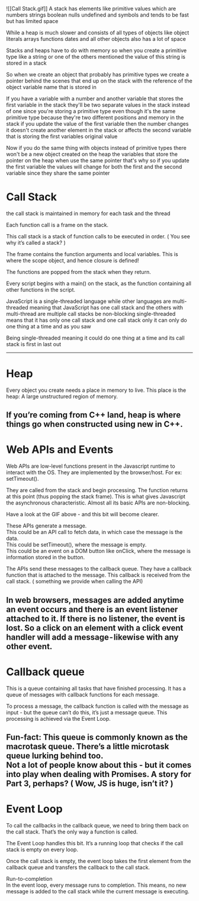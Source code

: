![[Call Stack.gif]]
A stack has elements like primitive values which are numbers strings boolean nulls undefined and symbols and tends to be fast but has limited space  
  
While a heap is much slower and consists of all types of objects like object literals arrays functions dates and all other objects also has a lot of space  
  
Stacks and heaps have to do with memory so when you create a primitive type like a string or one of the others mentioned the value of this string is stored in a stack  
  
So when we create an object that probably has primitive types we create a pointer behind the scenes that end up on the stack with the reference of the object variable name that is stored in  
  
If you have a variable with a number and another variable that stores the first variable in the stack they'll be two separate values in the stack instead of one since you're storing a primitive type even though it's the same primitive type because they're two different positions and memory in the stack if you update the value of the first variable then the number changes it doesn't create another element in the stack or affects the second variable that is storing the first variables original value  
  
  
Now if you do the same thing with objects instead of primitive types there won't be a new object created on the heap the variables that store the pointer on the heap when use the same pointer that's why so if you update the first variable the values will change for both the first and the second variable since they share the same pointer  
  
  
Call Stack  
=============  
the call stack is maintained in memory for each task and the thread 

Each function call is a frame on the stack.  

  
This call stack is a stack of function calls to be executed in order. ( You see why it’s called a stack? )  

The frame contains the function arguments and local variables. This is where the scope object, and hence closure is defined!  
  
The functions are popped from the stack when they return.  
  
Every script begins with a main() on the stack, as the function containing all other functions in the script.  
  
JavaScript is a single-threaded language while other languages are multi-threaded meaning that JavaScript has one call stack and the others with multi-thread are multiple call stacks be non-blocking single-threaded means that it has only one call stack and one call stack only it can only do one thing at a time and as you saw  
  
  
Being single-threaded meaning it could do one thing at a time and its call stack is first in last out  
  
  
-----------------------------------------------------  
Heap  
=========  
Every object you create needs a place in memory to live. This place is the heap: A large unstructured region of memory.  
  
If you’re coming from C++ land, heap is where things go when constructed using new in C++.  
------------------------------------------------------  
Web APIs and Events  
===================  
Web APIs are low-level functions present in the Javascript runtime to interact with the OS. They are implemented by the browser/host. For ex: setTimeout().  
  
They are called from the stack and begin processing. The function returns at this point (thus popping the stack frame). This is what gives Javascript the asynchronous characteristic. Almost all its basic APIs are non-blocking.  
  
Have a look at the GIF above - and this bit will become clearer.  
  
These APIs generate a message.  
This could be an API call to fetch data, in which case the message is the data.  
This could be setTimeout(), where the message is empty.  
This could be an event on a DOM button like onClick, where the message is information stored in the button.  
  
The APIs send these messages to the callback queue. They have a callback function that is attached to the message. This callback is received from the call stack. ( something we provide when calling the API)  
  
In web browsers, messages are added anytime an event occurs and there is an event listener attached to it. If there is no listener, the event is lost. So a click on an element with a click event handler will add a message - likewise with any other event.  
-------------------------------------------------------------------------  
Callback queue  
============  
This is a queue containing all tasks that have finished processing. It has a queue of messages with callback functions for each message.  
  
To process a message, the callback function is called with the message as input - but the queue can’t do this, it’s just a message queue. This processing is achieved via the Event Loop.  
  
Fun-fact: This queue is commonly known as the macrotask queue. There’s a little microtask queue lurking behind too.  
Not a lot of people know about this - but it comes into play when dealing with Promises. A story for Part 3, perhaps? ( Wow, JS is huge, isn’t it? )  
---------------------------------------------------------------------------------------------------  
Event Loop  
==========  
To call the callbacks in the callback queue, we need to bring them back on the call stack. That’s the only way a function is called.  
  
The Event Loop handles this bit. It’s a running loop that checks if the call stack is empty on every loop.  
  
Once the call stack is empty, the event loop takes the first element from the callback queue and transfers the callback to the call stack.  
  
Run-to-completion  
In the event loop, every message runs to completion. This means, no new message is added to the call stack while the current message is executing.